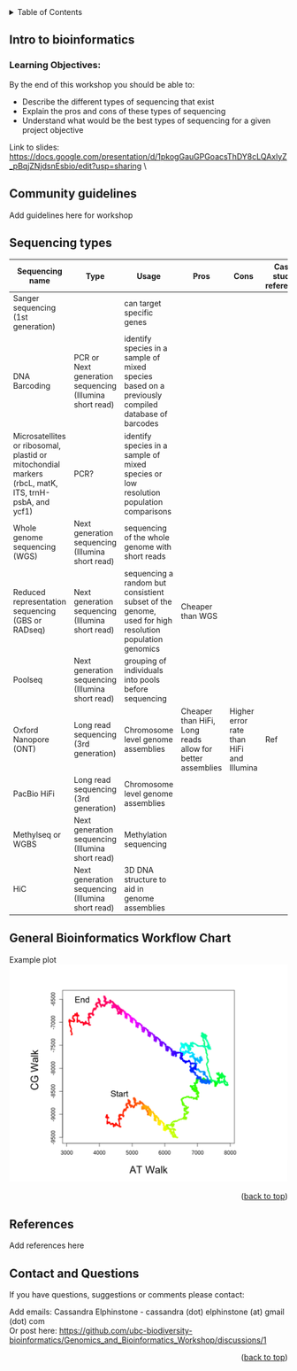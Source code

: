 
<!-- TABLE OF CONTENTS -->
<details>
  <summary>Table of Contents</summary>
  <ol>
    <li>
      <a href="#intro-to-bioinformatics">Intro to bioinformatics</a>
      <ul>
        <li><a href="#community-guidelines">Community guidelines</a></li>
        <li><a href="#sequencing-types">Sequencing types</a></li>
        <li><a href="#General-bioinformatics-workflow-chart">General Bioinformatics Workflow Chart</a></li>
      </ul>
    </li>
    <li><a href="#references">References</a></li>
    <li><a href="#contact-and-questions">Contact and Questions</a></li>
  </ol>
</details>

<!-- Intro to bioinformatics -->
## Intro to bioinformatics
### Learning Objectives:
By the end of this workshop you should be able to:
- Describe the different types of sequencing that exist 
- Explain the pros and cons of these types of sequencing 
- Understand what would be the best types of sequencing for a given project objective 

Link to slides: https://docs.google.com/presentation/d/1pkogGauGPGoacsThDY8cLQAxlyZ_pBqjZNjdsnEsbio/edit?usp=sharing \

<!-- Community guidelines -->
## Community guidelines
Add guidelines here for workshop


<!-- Sequencing types -->
## Sequencing types

|Sequencing name | Type | Usage | Pros | Cons | Case study reference| 
|----------------|------|-------|------|------|---------------------|
| Sanger sequencing (1st generation)|  | can target specific genes | | | | 
| DNA Barcoding | PCR or  Next generation sequencing (Illumina short read) | identify species in a sample of mixed species based on a previously compiled database of barcodes| | | | 
| Microsatellites or ribosomal, plastid or mitochondial markers (rbcL, matK, ITS, trnH-psbA, and ycf1) | PCR?  | identify species in a sample of mixed species or low resolution population comparisons | | | | 
| Whole genome sequencing (WGS) | Next generation sequencing (Illumina short read) | sequencing of the whole genome with short reads | | | |
| Reduced representation sequencing (GBS or RADseq) | Next generation sequencing (Illumina short read) | sequencing a random but consistient subset of the genome, used for high resolution population genomics | Cheaper than WGS| | |
| Poolseq | Next generation sequencing (Illumina short read) | grouping of individuals into pools before sequencing | | | |
| Oxford Nanopore (ONT)| Long read sequencing (3rd generation)  | Chromosome level genome assemblies | Cheaper than HiFi, Long reads allow for better assemblies | Higher error rate than HiFi and Illumina | Ref | 
| PacBio HiFi| Long read sequencing (3rd generation) | Chromosome level genome assemblies  |  | | |
| Methylseq or WGBS | Next generation sequencing (Illumina short read) | Methylation sequencing |  | | |
| HiC | Next generation sequencing (Illumina short read) | 3D DNA structure to aid in genome assemblies | | | | 

<!-- General Bioinformatics Workflow Chart -->
## General Bioinformatics Workflow Chart

Example plot
![Plotting a specific DNAwalk][product-DNAwalk]

<p align="right">(<a href="#getting-started">back to top</a>)</p>

<!-- References -->
## References
Add references here

<!-- CONTACT AND QUESTIONS-->
## Contact and Questions

If you have questions, suggestions or comments please contact:

Add emails:
Cassandra Elphinstone - cassandra (dot) elphinstone (at) gmail (dot) com \
Or post here: https://github.com/ubc-biodiversity-bioinformatics/Genomics_and_Bioinformatics_Workshop/discussions/1

<p align="right">(<a href="#getting-started">back to top</a>)</p>

<!-- MARKDOWN LINKS & IMAGES -->
<!-- https://www.markdownguide.org/basic-syntax/#reference-style-links -->
[product-DNAwalk]: images/DNAwalk.png

